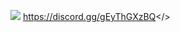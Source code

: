 ![](https://cdn.discordapp.com/attachments/1127744068693282877/1129894232912560219/MOTD-MORDHAU.png)
<a id="Serveur discord Multi Gaming français - Rejoins nous !">https://discord.gg/gEyThGXzBQ</>

